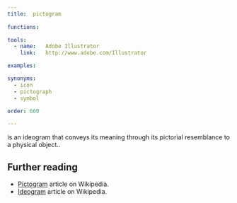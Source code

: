 ```yaml
---
title:  pictogram
  
functions:

tools:
  - name:   Adobe Illustrator
    link:   http://www.adobe.com/Illustrator

examples:

synonyms: 
  - icon
  - pictograph
  - symbol

order: 660

---
```


is an ideogram that conveys its meaning through its pictorial resemblance to a physical object..

[//]: # (Pictogram as a separate visualization method)

[//]: # (Mention AIGA, national park services, road signs collections)

<!--more-->

## Further reading
- [Pictogram](https://en.wikipedia.org/wiki/Pictogram) article on Wikipedia.
- [Ideogram](https://en.wikipedia.org/wiki/Ideogram) article on Wikipedia.

